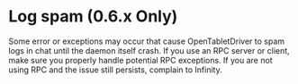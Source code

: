 # Log spam (0.6.x Only)

Some error or exceptions may occur that cause OpenTabletDriver to spam logs in chat until the daemon itself crash.
If you use an RPC server or client, make sure you properly handle potential RPC exceptions.
If you are not using RPC and the issue still persists, complain to Infinity.